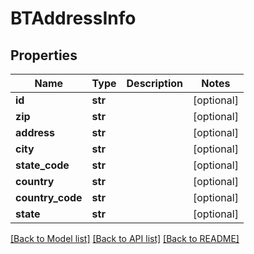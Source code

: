 # BTAddressInfo

## Properties
Name | Type | Description | Notes
------------ | ------------- | ------------- | -------------
**id** | **str** |  | [optional] 
**zip** | **str** |  | [optional] 
**address** | **str** |  | [optional] 
**city** | **str** |  | [optional] 
**state_code** | **str** |  | [optional] 
**country** | **str** |  | [optional] 
**country_code** | **str** |  | [optional] 
**state** | **str** |  | [optional] 

[[Back to Model list]](../README.md#documentation-for-models) [[Back to API list]](../README.md#documentation-for-api-endpoints) [[Back to README]](../README.md)



